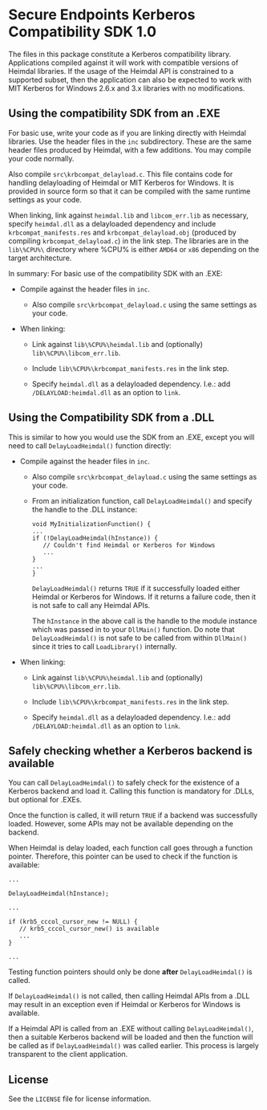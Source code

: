 Secure Endpoints Kerberos Compatibility SDK 1.0
===============================================

The files in this package constitute a Kerberos compatibility library.
Applications compiled against it will work with compatible versions of
Heimdal libraries.  If the usage of the Heimdal API is constrained to
a supported subset, then the application can also be expected to work
with MIT Kerberos for Windows 2.6.x and 3.x libraries with no modifications.

Using the compatibility SDK from an .EXE
----------------------------------------

For basic use, write your code as if you are linking directly with
Heimdal libraries.  Use the header files in the `inc` subdirectory.
These are the same header files produced by Heimdal, with a few
additions.  You may compile your code normally.

Also compile `src\krbcompat_delayload.c`.  This file contains code for
handling delayloading of Heimdal or MIT Kerberos for Windows.  It is
provided in source form so that it can be compiled with the same
runtime settings as your code.

When linking, link against `heimdal.lib` and `libcom_err.lib` as
necessary, specify `heimdal.dll` as a delayloaded dependency and
include `krbcompat_manifests.res` and `krbcompat_delayload.obj`
(produced by compiling `krbcompat_delayload.c`) in the link step.  The
libraries are in the `lib\%CPU%\` directory where %CPU% is either
`AMD64` or `x86` depending on the target architecture.

In summary: For basic use of the compatibility SDK with an .EXE:

* Compile against the header files in `inc`.

  - Also compile `src\krbcompat_delayload.c` using the same settings
    as your code.

* When linking:

  - Link against `lib\%CPU%\heimdal.lib` and (optionally)
    `lib\%CPU%\libcom_err.lib`.

  - Include `lib\%CPU%\krbcompat_manifests.res` in the link step.

  - Specify `heimdal.dll` as a delayloaded dependency.  I.e.: add
    `/DELAYLOAD:heimdal.dll` as an option to `link`.

Using the Compatibility SDK from a .DLL
---------------------------------------

This is similar to how you would use the SDK from an .EXE, except you
will need to call `DelayLoadHeimdal()` function directly:

* Compile against the header files in `inc`.

  - Also compile `src\krbcompat_delayload.c` using the same settings
    as your code.

  - From an initialization function, call `DelayLoadHeimdal()` and
    specify the handle to the .DLL instance:


        void MyInitializationFunction() {
        ...
        if (!DelayLoadHeimdal(hInstance)) {
           // Couldn't find Heimdal or Kerberos for Windows
           ...
        }
        ...
        }


    `DelayLoadHeimdal()` returns `TRUE` if it successfully loaded
    either Heimdal or Kerberos for Windows.  If it returns a failure
    code, then it is not safe to call any Heimdal APIs.

    The `hInstance` in the above call is the handle to the module
    instance which was passed in to your `DllMain()` function.  Do
    note that `DelayLoadHeimdal()` is not safe to be called from
    within `DllMain()` since it tries to call `LoadLibrary()`
    internally.

* When linking:

  - Link against `lib\%CPU%\heimdal.lib` and (optionally)
    `lib\%CPU%\libcom_err.lib`.

  - Include `lib\%CPU%\krbcompat_manifests.res` in the link step.

  - Specify `heimdal.dll` as a delayloaded dependency.  I.e.: add
    `/DELAYLOAD:heimdal.dll` as an option to `link`.

Safely checking whether a Kerberos backend is available
-------------------------------------------------------

You can call `DelayLoadHeimdal()` to safely check for the existence of
a Kerberos backend and load it.  Calling this function is mandatory
for .DLLs, but optional for .EXEs.

Once the function is called, it will return `TRUE` if a backend was
successfully loaded.  However, some APIs may not be available
depending on the backend.

When Heimdal is delay loaded, each function call goes through a
function pointer.  Therefore, this pointer can be used to check if the
function is available:

    ...

    DelayLoadHeimdal(hInstance);

    ...

    if (krb5_cccol_cursor_new != NULL) {
       // krb5_cccol_cursor_new() is available
       ...
    }

    ...

Testing function pointers should only be done **after**
`DelayLoadHeimdal()` is called.

If `DelayLoadHeimdal()` is not called, then calling Heimdal APIs from
a .DLL may result in an exception even if Heimdal or Kerberos for
Windows is available.

If a Heimdal API is called from an .EXE without calling
`DelayLoadHeimdal()`, then a suitable Kerberos backend will be loaded
and then the function will be called as if `DelayLoadHeimdal()` was
called earlier.  This process is largely transparent to the client
application.

License
-------

See the `LICENSE` file for license information.

